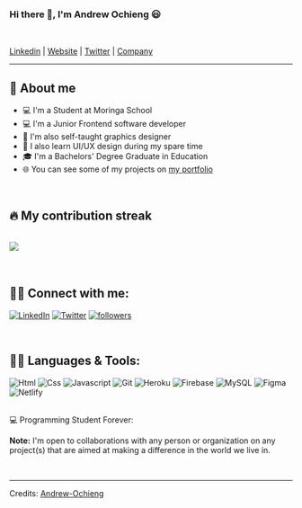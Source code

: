 ### Hi there 👋, I'm Andrew Ochieng 😃 

<br>

[Linkedin](https://www.linkedin.com/in/andrew-ochieng-00b076180/) |
[Website](https://andrew-ochieng.github.io/Portfolio-Andrew/) | 
[Twitter](https://twitter.com/drew_omosh) | 
[Company](https://codialsolutions.netlify.app/)


---

## 📖 About me

* 💻 I'm a Student at Moringa School
* 💻 I'm a Junior Frontend software developer
* 🍥 I'm also self-taught graphics designer
* 🎨 I also learn UI/UX design during my spare time
* 🎓 I'm a Bachelors' Degree Graduate in Education
* 🌐 You can see some of my projects on [my portfolio](https://andrewomosh.netlify.app/)


</br>


## 🔥 My contribution streak

<br>
<a href="https://readme-stats-cfgj2cxdy.vercel.app/api?username=andrew-ochieng&count_private=true&show_icons=true&theme=cobalt">
  <img  src = "https://github-readme-streak-stats.herokuapp.com/?user=andrew-ochieng&">
</a>

<br>
<br>
<br>

## 🙋‍♂️ Connect with me:

<p align="left">
  <a href="https://www.linkedin.com/in/andrew-ochieng-00b076180/"><img alt="LinkedIn" title="LinkedIn" src="https://img.shields.io/badge/-LinkedIn-0077B5?style=for-the-badge&logo=linkedin&logoColor=white"/></a>
  <a href="https://twitter.com/drew_omosh"><img alt="Twitter" title="Twitter" src="https://img.shields.io/badge/-Twitter-1DA1F2?style=for-the-badge&logo=twitter&logoColor=white"/></a>
  <a href="https://github.com/andrew-ochieng"><img alt="followers" title="Follow me on Github" src="https://img.shields.io/github/followers/andrew-ochieng?color=236ad3&style=for-the-badge&logo=github&label=Follow"/></a>
</p>


<br>

 ## 👨‍💻 Languages & Tools:

![Html](https://img.shields.io/badge/HTML5-E34F26?style=flat&logo=html5&logoColor=white)
![Css](https://img.shields.io/badge/CSS3-1572B6?style=flat&logo=css3&logoColor=white)
![Javascript](https://img.shields.io/badge/JavaScript-323330?style=flat&logo=javascript&logoColor=F7DF1E)
![Git](https://img.shields.io/badge/GIT-E44C30?style=flat&logo=git&logoColor=white)
![Heroku](https://img.shields.io/badge/Heroku-430098?style=flat&logo=heroku&logoColor=white)
![Firebase](https://img.shields.io/badge/firebase-ffca28?style=flat&logo=firebase&logoColor=black)
![MySQL](https://img.shields.io/badge/MySQL-07405E?style=flat&logo=mysql&logoColor=white)
![Figma](https://img.shields.io/badge/Figma-F24E1E?style=flat&logo=figma&logoColor=white)
![Netlify](https://img.shields.io/badge/Netlify-00AD9F?style=flat&logo=netlify&logoColor=white)


<br>


<summary>💻 Programming Student Forever: </summary>
  
  <b>Note:</b> I'm open to collaborations with any person or organization on any project(s) that are aimed at making a difference in the world we live in.
  
<br>

-----
Credits: [Andrew-Ochieng](https://github.com/Andrew-Ochieng)

